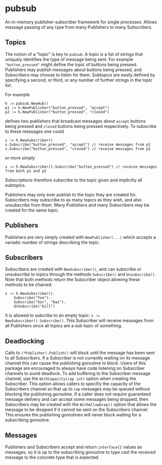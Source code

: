 # pubsub

An in-memory publisher-subscriber framework for single processes. Allows message
passing of any type from many Publishers to many Subscribers.

## Topics

The notion of a "topic" is key to `pubsub`. A topic is a list of strings that
uniquely identifies the type of message being sent. For example
`"button_pressed"` might define the topic of buttons being pressed. Publishers
may publish messages about buttons being pressed, and Subscribers may choose to
listen for them. Subtopics are easily defined by specifying a second, or third,
or any number of further strings in the topic list.

For example
```
h := pubsub.NewHub()
p1 := h.NewPublisher("button_pressed", "accept")
p2 := h.NewPublisher("button_pressed", "closed")
```
defines two publishers that broadcast messages about `accept` buttons being
pressed and `closed` buttons being pressed respectively. To subscribe to these
messages one could
```
s := h.NewSubscriber()
s.Subscribe("button_pressed", "accept") // receive messages from p1
s.Subscribe("button_pressed", "closed") // receive messages from p2
```
or more simply
```
s := h.NewSubscriber().Subscribe("button_pressed") // receive messages from both p1 and p2
```
Subscriptions therefore subscribe to the topic given and implicitly all subtopics.

Publishers may only ever publish to the topic they are created for. Subscribers
may subscribe to as many topics as they wish, and also unsubscribe from them.
Many Publishers and many Subscribers may be created for the same topic.

## Publishers

Publishers are very simply created with `NewPublisher(...)` which accepts a
variadic number of strings describing the topic.

## Subscribers

Subscribers are created with `NewSubscriber()`, and can subscribe or unsubscribe
to topics through the methods `Subscribe()` and `Unsubscribe()`. Note that both
methods return the Subscriber object allowing these methods to be chained:
```
s := h.NewSubscriber().
    Subscribe("foo").
    Subscribe("bar", "baz").
    UnSubscribe("bill")
```
It is allowed to subcribe to an empty topic: `s := NewSubscriber().Subscribe()`.
This Subscriber will receive messages from all Publishers since all topics are a
sub topic of something.

## Deadlocking

Calls to `(*Publisher).Publish()` will block until the message has been sent to
all Subscribers. If a Subscriber is not currently waiting on its message channel
this can cause the publishing goroutine to block. Users of this package are
encouraged to always have code listening on Subscriber channels to avoid
deadlock. To add buffering to the Subscriber message channel, use the
`WithCapacity(cap int)` option when creating the Subscriber. This option allows
callers to specifiy the capacity of the Subscribers channel so that up to `cap`
messages may be queued without blocking the publishing goroutine. If a caller
does not require guaranteed message deilvery and can accept some messages being
dropped, then Subscribers may be created with the `WithAllowDrop()` option that
allows the message to be dropped if it cannot be sent on the Subscribers
channel. This ensures the publishing goroutines will never block waiting for a
subscribing goroutine.

## Messages

Publishers and Subscribers accept and return `interface{}` values as messages,
so it is up to the subscribing goroutine to type cast the received message to
the concrete type that is expected.
